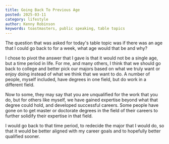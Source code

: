 ```yaml
---
title: Going Back To Previous Age
posted: 2025-03-11
category: lifestyle
author: Kenny Robinson
keywords: toastmasters, public speaking, table topics
---
```


The question that was asked for today's table topic was if there was an age that I could go back to for a week, 
what age would that be and why? 

I chose to pivot the answer that I gave is that it would not be a single age, but a time period in life. For me, 
and many others, I think that we should go back to college and better pick our majors based on what we 
truly want or enjoy doing instead of what we think that we want to do. A number of people, myself included, 
have degrees in one field, but do work in a different field. 

Now to some, they may say that you are unqualified for the work that you do, but for others like myself, 
we have gained expertise beyond what that degree could hold, and developed successful careers. Some people 
have gone on to get master or doctorate degrees in the field of their careers to further solidify their 
expertise in that field. 

I would go back to that time period, to redecide the major that I would do, so that it would be better aligned 
with my career goals and to hopefully better qualified sooner. 
